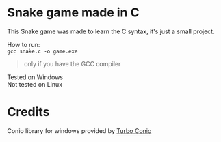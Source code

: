 # Snake game made in C

This Snake game was made to learn the C syntax, it's just a small project.

How to run:<br/>
`gcc snake.c -o game.exe`
> only if you have the GCC compiler

Tested on Windows<br/>
Not tested on Linux

# Credits
Conio library for windows provided by [Turbo Conio](https://github.com/thradams/conio)
